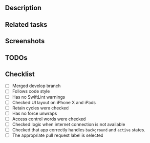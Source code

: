 ## Description
<!--- Describe your changes in detail -->

## Related tasks
<!--- Add links for related tasks in JIRA -->

## Screenshots
<!--- Add screenshots of updated app interface if needed -->

## TODOs
<!--- Add screenshots of updated app interface if needed -->

## Checklist
<!--- Go over all the following points, and put an `x` in all the boxes that apply. -->
- [ ] Merged develop branch
- [ ] Follows code style
- [ ] Has no SwiftLint warnings
- [ ] Checked UI layout on iPhone X and iPads
- [ ] Retain cycles were checked
- [ ] Has no force unwraps
- [ ] Access control words were checked
- [ ] Checked logic when internet connection is not available
- [ ] Checked that app correctly handles `background` and `active` states. 
- [ ] The appropriate pull request label is selected
